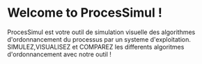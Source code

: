 # Welcome to ProcesSimul !

ProcesSimul est votre outil de simulation visuelle des algorithmes d'ordonnancement du processus par un systeme d'exploitation.
SIMULEZ,VISUALISEZ et COMPAREZ les differents algoritmes d'ordonnancement avec notre outil !
